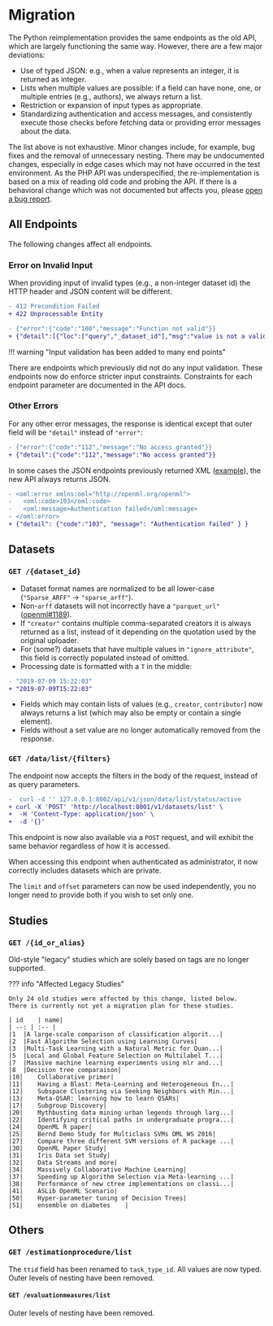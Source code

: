 # Migration
The Python reimplementation provides the same endpoints as the old API, which are
largely functioning the same way. However, there are a few major deviations:

 * Use of typed JSON: e.g., when a value represents an integer, it is returned as integer.
 * Lists when multiple values are possible: if a field can have none, one, or multiple entries (e.g., authors), we always return a list.
 * Restriction or expansion of input types as appropriate.
 * Standardizing authentication and access messages, and consistently execute those checks
  before fetching data or providing error messages about the data.

The list above is not exhaustive. Minor changes include, for example, bug fixes and the removal of unnecessary nesting.
There may be undocumented changes, especially in edge cases which may not have occurred in the test environment.
As the PHP API was underspecified, the re-implementation is based on a mix of reading old code and probing the API.
If there is a behavioral change which was not documented but affects you, please [open a bug report](https://github.com/openml/server-api/issues/new?assignees=&labels=bug%2C+triage&projects=&template=bug-report.md&title=).

## All Endpoints
The following changes affect all endpoints.

### Error on Invalid Input
When providing input of invalid types (e.g., a non-integer dataset id) the HTTP header
and JSON content will be different.

```diff title="HTTP Header"
- 412 Precondition Failed
+ 422 Unprocessable Entity
```

```diff title="JSON Content"
- {"error":{"code":"100","message":"Function not valid"}}
+ {"detail":[{"loc":["query","_dataset_id"],"msg":"value is not a valid integer","type":"type_error.integer"}]}
```

!!! warning "Input validation has been added to many end points"

   There are endpoints which previously did not do any input validation.
   These endpoints now do enforce stricter input constraints.
   Constraints for each endpoint parameter are documented in the API docs.

### Other Errors
For any other error messages, the response is identical except that outer field will be `"detail"` instead of `"error"`:

```diff title="JSON Content"
- {"error":{"code":"112","message":"No access granted"}}
+ {"detail":{"code":"112","message":"No access granted"}}
```

In some cases the JSON endpoints previously returned XML ([example](https://github.com/openml/OpenML/issues/1200)), the new API always returns JSON.

```diff title="XML replaced by JSON"
- <oml:error xmlns:oml="http://openml.org/openml">
-   <oml:code>103</oml:code>
-   <oml:message>Authentication failed</oml:message>
- </oml:error>
+ {"detail": {"code":"103", "message": "Authentication failed" } }
```

## Datasets

### `GET /{dataset_id}`
 - Dataset format names are normalized to be all lower-case
   (`"Sparse_ARFF"` ->  `"sparse_arff"`).
 - Non-`arff` datasets will not incorrectly have a `"parquet_url"` ([openml#1189](https://github.com/openml/OpenML/issues/1189)).
 - If `"creator"` contains multiple comma-separated creators it is always returned
   as a list, instead of it depending on the quotation used by the original uploader.
 - For (some?) datasets that have multiple values in `"ignore_attribute"`, this field
   is correctly populated instead of omitted.
 - Processing date is formatted with a `T` in the middle:
  ```diff title="processing_date"
  - "2019-07-09 15:22:03"
  + "2019-07-09T15:22:03"
  ```
 - Fields which may contain lists of values (e.g., `creator`, `contributor`) now always
  returns a list (which may also be empty or contain a single element).
 - Fields without a set value are no longer automatically removed from the response.

### `GET /data/list/{filters}`

The endpoint now accepts the filters in the body of the request, instead of as query parameters.
```diff
-  curl -d '' 127.0.0.1:8002/api/v1/json/data/list/status/active
+ curl -X 'POST' 'http://localhost:8001/v1/datasets/list' \
+  -H 'Content-Type: application/json' \
+  -d '{}'
```
This endpoint is now also available via a `POST` request, and will exhibit the same behavior
regardless of how it is accessed.

When accessing this endpoint when authenticated as administrator, it now correctly
includes datasets which are private.

The `limit` and `offset` parameters can now be used independently, you no longer need
to provide both if you wish to set only one.

## Studies

### `GET /{id_or_alias}`

Old-style "legacy" studies which are solely based on tags are no longer supported.

??? info "Affected Legacy Studies"

    Only 24 old studies were affected by this change, listed below.
    There is currently not yet a migration plan for these studies.

    | id	| name|
    | --: | :-- |
    |1	|A large-scale comparison of classification algorit...|
    |2	|Fast Algorithm Selection using Learning Curves|
    |3	|Multi-Task Learning with a Natural Metric for Quan...|
    |5	|Local and Global Feature Selection on Multilabel T...|
    |7	|Massive machine learning experiments using mlr and...|
    |8	|Decision tree comparaison|
    |10|	Collaborative primer|
    |11|	Having a Blast: Meta-Learning and Heterogeneous En...|
    |12|	Subspace Clustering via Seeking Neighbors with Min...|
    |13|	Meta-QSAR: learning how to learn QSARs|
    |17|	Subgroup Discovery|
    |20|	Mythbusting data mining urban legends through larg...|
    |22|	Identifying critical paths in undergraduate progra...|
    |24|	OpenML R paper|
    |25|	Bernd Demo Study for Multiclass SVMs OML WS 2016|
    |27|	Compare three different SVM versions of R package ...|
    |30|	OpenML Paper Study|
    |31|	Iris Data set Study|
    |32|	Data Streams and more|
    |34|	Massively Collaborative Machine Learning|
    |37|	Speeding up Algorithm Selection via Meta-learning ...|
    |38|	Performance of new ctree implementations on classi...|
    |41|	ASLib OpenML Scenario|
    |50|	Hyper-parameter tuning of Decision Trees|
    |51|	ensemble on diabetes	|

## Others

### `GET /estimationprocedure/list`
The `ttid` field has been renamed to `task_type_id`.
All values are now typed.
Outer levels of nesting have been removed.

#### `GET /evaluationmeasures/list`
Outer levels of nesting have been removed.
